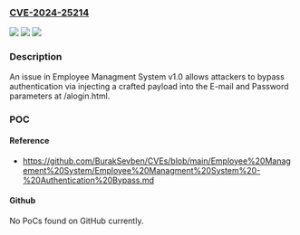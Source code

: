 ### [CVE-2024-25214](https://cve.mitre.org/cgi-bin/cvename.cgi?name=CVE-2024-25214)
![](https://img.shields.io/static/v1?label=Product&message=n%2Fa&color=blue)
![](https://img.shields.io/static/v1?label=Version&message=n%2Fa&color=blue)
![](https://img.shields.io/static/v1?label=Vulnerability&message=n%2Fa&color=brighgreen)

### Description

An issue in Employee Managment System v1.0 allows attackers to bypass authentication via injecting a crafted payload into the E-mail and Password parameters at /alogin.html.

### POC

#### Reference
- https://github.com/BurakSevben/CVEs/blob/main/Employee%20Management%20System/Employee%20Managment%20System%20-%20Authentication%20Bypass.md

#### Github
No PoCs found on GitHub currently.

